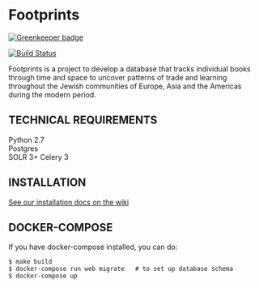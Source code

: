 Footprints
==========

[![Greenkeeper badge](https://badges.greenkeeper.io/ccnmtl/footprints.svg)](https://greenkeeper.io/)

[![Build Status](https://travis-ci.org/ccnmtl/footprints.svg?branch=master)](https://travis-ci.org/ccnmtl/footprints)

Footprints is a project to develop a database that tracks individual books through time and space to uncover patterns of trade and learning throughout the Jewish communities of Europe, Asia and the Americas during the modern period.


TECHNICAL REQUIREMENTS
------------
Python 2.7  
Postgres  
SOLR 3+
Celery 3


INSTALLATION
--------------
[See our installation docs on the wiki](https://github.com/ccnmtl/footprints/wiki/Installation)

DOCKER-COMPOSE
--------------

If you have docker-compose installed, you can do:

    $ make build
    $ docker-compose run web migrate   # to set up database schema
    $ docker-compose up
